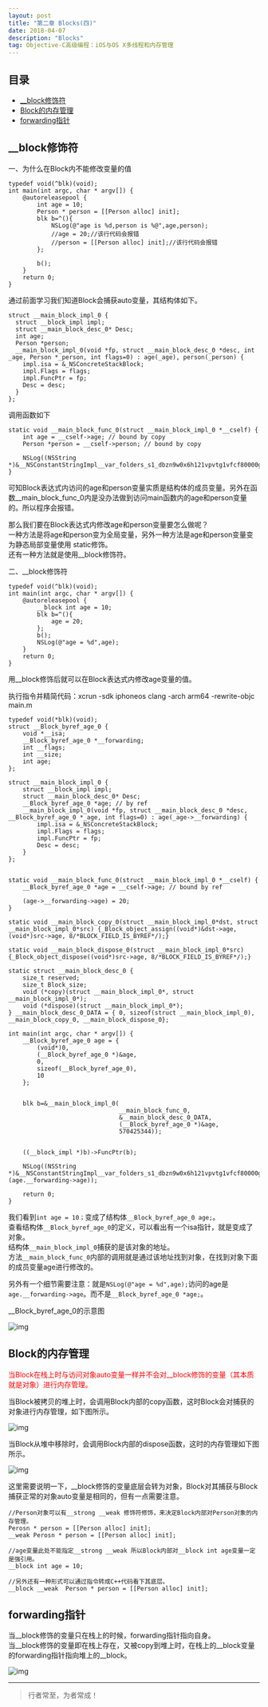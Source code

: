 ```yaml
---
layout: post
title: "第二章 Blocks(四)"
date: 2018-04-07
description: "Blocks"
tag: Objective-C高级编程：iOS与OS X多线程和内存管理
---
```






## 目录

* [__block修饰符](#content1)
* [Block的内存管理](#content2)
* [forwarding指针](#content3)






<!-- ************************************************ -->
## <a id="content1"></a>__block修饰符

一、为什么在Block内不能修改变量的值
```objc
typedef void(^blk)(void);
int main(int argc, char * argv[]) {
    @autoreleasepool {
        int age = 10;
        Person * person = [[Person alloc] init];
        blk b=^(){
            NSLog(@"age is %d,person is %@",age,person);
            //age = 20;//该行代码会报错 
            //person = [[Person alloc] init];//该行代码会报错 
        };
        
        b();
    }
    return 0;
}
```
通过前面学习我们知道Block会捕获auto变量，其结构体如下。
```objc
struct __main_block_impl_0 {
  struct __block_impl impl;
  struct __main_block_desc_0* Desc;
  int age;
  Person *person;
  __main_block_impl_0(void *fp, struct __main_block_desc_0 *desc, int _age, Person *_person, int flags=0) : age(_age), person(_person) {
    impl.isa = &_NSConcreteStackBlock;
    impl.Flags = flags;
    impl.FuncPtr = fp;
    Desc = desc;
  }
};
```
调用函数如下
```objc
static void __main_block_func_0(struct __main_block_impl_0 *__cself) {
    int age = __cself->age; // bound by copy
    Person *person = __cself->person; // bound by copy
    
    NSLog((NSString *)&__NSConstantStringImpl__var_folders_s1_dbzn9w0x6h121vpvtg1vfcf80000gn_T_main_468f42_mi_0,age,person);
}
```
可知Block表达式内访问的age和person变量实质是结构体的成员变量。另外在函数__main_block_func_0内是没办法做到访问main函数内的age和person变量的。所以程序会报错。

那么我们要在Block表达式内修改age和person变量要怎么做呢？       
一种方法是将age和person变为全局变量，另外一种方法是age和person变量变为静态局部变量使用 static修饰。    
还有一种方法就是使用__block修饰符。

二、__block修饰符

```objc
typedef void(^blk)(void);
int main(int argc, char * argv[]) {
    @autoreleasepool {
        __block int age = 10;
        blk b=^(){
            age = 20;
        };
        b();
        NSLog(@"age = %d",age);
    }
    return 0;
}
```
用__block修饰后就可以在Block表达式内修改age变量的值。

执行指令并精简代码：xcrun -sdk iphoneos clang -arch arm64 -rewrite-objc main.m

```objc
typedef void(*blk)(void);
struct __Block_byref_age_0 {
    void *__isa;
    __Block_byref_age_0 *__forwarding;
    int __flags;
    int __size;
    int age;
};

struct __main_block_impl_0 {
    struct __block_impl impl;
    struct __main_block_desc_0* Desc;
    __Block_byref_age_0 *age; // by ref
    __main_block_impl_0(void *fp, struct __main_block_desc_0 *desc, __Block_byref_age_0 *_age, int flags=0) : age(_age->__forwarding) {
        impl.isa = &_NSConcreteStackBlock;
        impl.Flags = flags;
        impl.FuncPtr = fp;
        Desc = desc;
    }
};


static void __main_block_func_0(struct __main_block_impl_0 *__cself) {
    __Block_byref_age_0 *age = __cself->age; // bound by ref
    
    (age->__forwarding->age) = 20;
}

static void __main_block_copy_0(struct __main_block_impl_0*dst, struct __main_block_impl_0*src) {_Block_object_assign((void*)&dst->age, (void*)src->age, 8/*BLOCK_FIELD_IS_BYREF*/);}

static void __main_block_dispose_0(struct __main_block_impl_0*src) {_Block_object_dispose((void*)src->age, 8/*BLOCK_FIELD_IS_BYREF*/);}

static struct __main_block_desc_0 {
    size_t reserved;
    size_t Block_size;
    void (*copy)(struct __main_block_impl_0*, struct __main_block_impl_0*);
    void (*dispose)(struct __main_block_impl_0*);
} __main_block_desc_0_DATA = { 0, sizeof(struct __main_block_impl_0), __main_block_copy_0, __main_block_dispose_0};

int main(int argc, char * argv[]) {
    __Block_byref_age_0 age = {
        (void*)0,
        (__Block_byref_age_0 *)&age,
        0,
        sizeof(__Block_byref_age_0),
        10
    };
    
    
    blk b=&__main_block_impl_0(
                               __main_block_func_0,
                               &__main_block_desc_0_DATA,
                               (__Block_byref_age_0 *)&age,
                               570425344));
    
    
    ((__block_impl *)b)->FuncPtr(b);

    NSLog((NSString *)&__NSConstantStringImpl__var_folders_s1_dbzn9w0x6h121vpvtg1vfcf80000gn_T_main_0d7163_mi_1,(age.__forwarding->age));

    return 0;
}
```
我们看到`int age = 10；`变成了结构体`__Block_byref_age_0 age;`。     
查看结构体`__Block_byref_age_0`的定义，可以看出有一个isa指针，就是变成了对象。        
结构体`__main_block_impl_0`捕获的是该对象的地址。        
方法`__main_block_func_0`内部的调用就是通过该地址找到对象，在找到对象下面的成员变量age进行修改的。 

另外有一个细节需要注意：就是`NSLog(@"age = %d",age);`访问的age是`age.__forwarding->age`。而不是`__Block_byref_age_0 *age;`。

__Block_byref_age_0的示意图

<img src="/images/memory/block4.png" alt="img">


<!-- ************************************************ -->
## <a id="content2"></a>Block的内存管理

<span style="color:red">当Block在栈上时与访问对象auto变量一样并不会对__block修饰的变量（其本质就是对象）进行内存管理。</span>

当Block被拷贝的堆上时，会调用Block内部的copy函数，这时Block会对捕获的对象进行内存管理，如下图所示。

<img src="/images/memory/block5.png" alt="img">

当Block从堆中移除时，会调用Block内部的dispose函数，这时的内存管理如下图所示。

<img src="/images/memory/block6.png" alt="img">

这里需要说明一下，__block修饰的变量底层会转为对象，Block对其捕获与Block捕获正常的对象auto变量是相同的，但有一点需要注意。
```objc
//Person对象可以有__strong __weak 修饰符修饰，来决定Block内部对Person对象的内存管理。
Perosn * person = [[Person alloc] init];
__weak Perosn * person = [[Person alloc] init];

//age变量此处不能指定__strong __weak 所以Block内部对__block int age变量一定是强引用。
__block int age = 10;

//另外还有一种形式可以通过指令转成C++代码看下其底层。
__block __weak  Person * person = [[Person alloc] init];
```


<!-- ************************************************ -->
## <a id="content3"></a>forwarding指针
当__block修饰的变量只在栈上的时候，forwarding指针指向自身。    
当__block修饰的变量即在栈上存在，又被copy到堆上时，在栈上的__block变量的forwarding指针指向堆上的__block。 

<img src="/images/memory/block7.png" alt="img">












----------
>  行者常至，为者常成！


